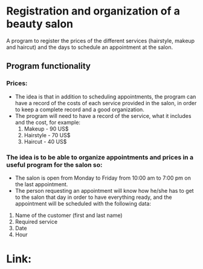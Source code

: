 # Registration and organization of a beauty salon
A program to register the prices of the different services (hairstyle, makeup and haircut) and the days to schedule an appointment at the salon.

## Program functionality 
### Prices:
* The idea is that in addition to scheduling appointments, the program can have a record of the costs of each service provided in the salon, in order to keep a complete record and a good organization.
* The program will need to have a record of the service, what it includes and the cost, for example:
    1. Makeup      -  90 US$ 
    2. Hairstyle   -  70 US$ 
    3. Haircut     -  40 US$
    
### The idea is to be able to organize appointments and prices in a useful program for the salon so:
* The salon is open from Monday to Friday from 10:00 am to 7:00 pm on the last appointment.
* The person requesting an appointment will know how he/she has to get to the salon that day in order to have everything ready, and the appointment will be scheduled with the following data:
1. Name of the customer (first and last name)
2. Required service
3. Date
4. Hour


# Link:
